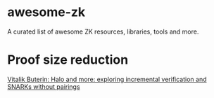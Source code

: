# awesome-zk
A curated list of awesome ZK resources, libraries, tools and more.  

# Proof size reduction

[Vitalik Buterin: Halo and more: exploring incremental verification and SNARKs without pairings](https://vitalik.ca/general/2021/11/05/halo.html)
